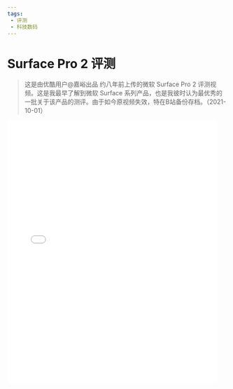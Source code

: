 ```yaml
---
tags: 
 - 评测
 - 科技数码
---
```


# Surface Pro 2 评测

> 这是由优酷用户@嘉峪出品 约八年前上传的微软 Surface Pro 2 评测视频。这是我最早了解到微软 Surface 系列产品，也是我彼时认为最优秀的一批关于该产品的测评。由于如今原视频失效，特在B站备份存档。（2021-10-01）

<!--more-->

<p><iframe src="//player.bilibili.com/player.html?aid=763293176&amp;cid=417794545&amp;page=1" frameborder="no" scrolling="no" width="95%" height="600"></iframe></p>

<!DOCTYPE html>
<html lang="en">
<head>
    <meta charset="UTF-8">
    <title>Valine - A simple comment system based on Leancloud.</title>
    <!--Leancloud 操作库:-->
    <script src="//cdn1.lncld.net/static/js/3.0.4/av-min.js"></script>
    <!--Valine 的核心代码库:-->
    <script src="./dist/Valine.min.js"></script>
</head>
<body>
    <div class="comment"></div>
    <script>
        new Valine({
            // AV 对象来自上面引入av-min.js(老司机们不要开车➳♡゛扎心了老铁)
            av: AV, 
            el: '.comment', // 
            app_id: 'Your APP ID', // 这里填写上面得到的APP ID
            app_key: 'Your APP KEY', // 这里填写上面得到的APP KEY
            placeholder: 'ヾﾉ≧∀≦)o来啊，快活啊!' // [v1.0.7 new]留言框占位提示文字
        });
    </script>
</body>
</html>
